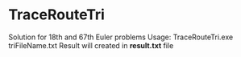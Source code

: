 # TraceRouteTri
Solution for 18th and 67th Euler problems
Usage: TraceRouteTri.exe triFileName.txt
Result will created in **result.txt** file
